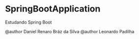 # SpringBootApplication
Estudando Spring Boot

@author Daniel Renaro Bráz da Silva
@author Leonardo Padilha
